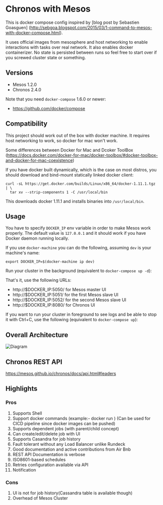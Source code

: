 # Chronos with Mesos

This is docker compose config inspired by [blog post by Sebastien Goasguen]
(http://sebgoa.blogspot.com/2015/03/1-command-to-mesos-with-docker-compose.html).

It uses official images from mesosphere and host networking to enable
interactions with tasks over real network. It also enables docker containerizer.
No state is persisted between runs so feel free to start over if you
screwed cluster state or something.

## Versions

* Mesos 1.2.0
* Chronos 2.4.0


Note that you need `docker-compose` 1.6.0 or newer:

* https://github.com/docker/compose

## Compatibility

This project should work out of the box with docker machine. It requires
host networking to work, so docker for mac won't work.

Some differences between Docker for Mac and Dcoker ToolBox
(https://docs.docker.com/docker-for-mac/docker-toolbox/#docker-toolbox-and-docker-for-mac-coexistence)

If you have docker built dynamically, which is the case on most distros,
you should download and bind-mount statically linked docker client:

```
curl -sL https://get.docker.com/builds/Linux/x86_64/docker-1.11.1.tgz | \
  tar xv --strip-components 1 -C /usr/local/bin
```

This downloads docker 1.11.1 and installs binaries into `/usr/local/bin`.

## Usage

You have to specify `DOCKER_IP` env variable in order to make Mesos work
properly. The default value is `127.0.0.1` and it should work if you have
Docker daemon running locally.

If you use `docker-machine` you can do the following, assuming `dev` is your
machine's name:

```
export DOCKER_IP=$(docker-machine ip dev)
```

Run your cluster in the background (equivalent to `docker-compose up -d`):


That's it, use the following URLs:

* http://$DOCKER_IP:5050/ for Mesos master UI
* http://$DOCKER_IP:5051/ for the first Mesos slave UI
* http://$DOCKER_IP:5052/ for the second Mesos slave UI
* http://$DOCKER_IP:8080/ for Chronos UI

If you want to run your cluster in foreground to see logs and be able to stop
it with Ctrl+C, use the following (equivalent to `docker-compose up`):

## Overall Architecture ##

![Diagram](/projects/PSLL/repos/poc/browse/chronos/documents/Chronos.jpg)

## Chronos REST API

https://mesos.github.io/chronos/docs/api.html#leaders


## Highlights

### Pros

1. Supports Shell
2. Support docker commands (example:- docker run <imageName>) (Can be used for CICD pipeline since docker images can be pushed)
3. Supports dependent jobs (with parent/child concept)
4. Can create/edit/delete job with UI
5. Supports Casandra for job history
6. Fault tolerant without any Load Balancer unlike Rundeck
7. Good documentation and active contributions from Air Bnb
8. REST API Documentation is verbose
9. ISO8601-based schedules
10. Retries configuration available via API
11. Notification


### Cons
1. UI is not for job history(Cassandra table is available though)
2. Overhead of Mesos Cluster





